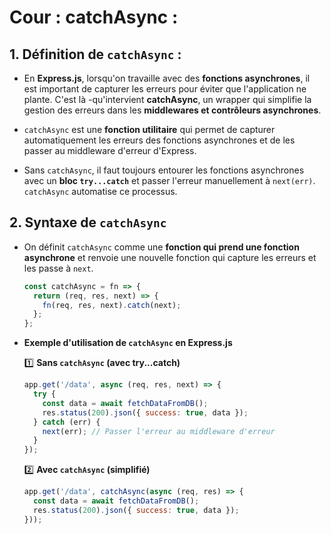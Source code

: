 # Cour : **catchAsync :**

## 1. **Définition de `catchAsync` :**


- En **Express.js**, lorsqu'on travaille avec des **fonctions asynchrones**, il est important de capturer les erreurs pour éviter que l'application ne plante. C'est là -qu'intervient **catchAsync**, un wrapper qui simplifie la gestion des erreurs dans les **middlewares et contrôleurs asynchrones**.

- `catchAsync` est une **fonction utilitaire** qui permet de capturer automatiquement les erreurs des fonctions asynchrones et de les passer au middleware d'erreur d'Express.

- Sans `catchAsync`, il faut toujours entourer les fonctions asynchrones avec un **bloc `try...catch`** et passer l'erreur manuellement à `next(err)`. `catchAsync` automatise ce processus.


## 2. **Syntaxe de `catchAsync`**

- On définit `catchAsync` comme une **fonction qui prend une fonction asynchrone** et renvoie une nouvelle fonction qui capture les erreurs et les passe à `next`.

  ```javascript
  const catchAsync = fn => {
    return (req, res, next) => {
      fn(req, res, next).catch(next);
    };
  };
  ```


- **Exemple d'utilisation de `catchAsync` en Express.js**

  1️⃣ **Sans `catchAsync` (avec try...catch)**

  ```javascript
  app.get('/data', async (req, res, next) => {
    try {
      const data = await fetchDataFromDB();
      res.status(200).json({ success: true, data });
    } catch (err) {
      next(err); // Passer l'erreur au middleware d'erreur
    }
  });
  ```

  2️⃣ **Avec `catchAsync` (simplifié)**

  ```javascript
  app.get('/data', catchAsync(async (req, res) => {
    const data = await fetchDataFromDB();
    res.status(200).json({ success: true, data });
  }));
  ```


